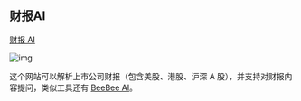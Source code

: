 ## 财报AI

[财报 AI](https://finchat.io/)

![img](C:\Users\93413\Nutstore\1\我的坚果云\typora\typora-pic\68747470733a2f2f63646e2e6265656b6b612e636f6d2f626c6f67696d672f61737365742f3230323330392f6267323032333039323130352e77656270.webp)

这个网站可以解析上市公司财报（包含美股、港股、沪深 A 股），并支持对财报内容提问，类似工具还有 [BeeBee AI](https://beebee.ai/)。